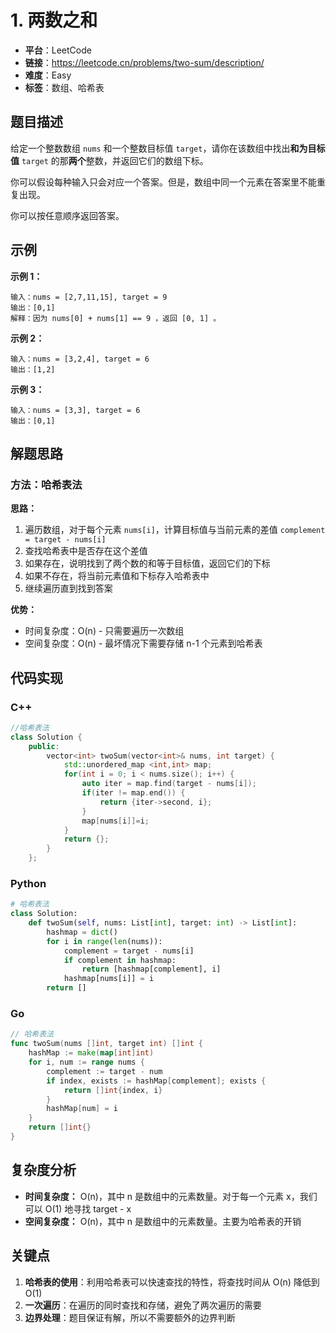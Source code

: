 # 1. 两数之和

- **平台**：LeetCode
- **链接**：https://leetcode.cn/problems/two-sum/description/
- **难度**：Easy
- **标签**：数组、哈希表

## 题目描述

给定一个整数数组 `nums` 和一个整数目标值 `target`，请你在该数组中找出**和为目标值** `target` 的那**两个**整数，并返回它们的数组下标。

你可以假设每种输入只会对应一个答案。但是，数组中同一个元素在答案里不能重复出现。

你可以按任意顺序返回答案。

## 示例

**示例 1：**
```
输入：nums = [2,7,11,15], target = 9
输出：[0,1]
解释：因为 nums[0] + nums[1] == 9 ，返回 [0, 1] 。
```

**示例 2：**
```
输入：nums = [3,2,4], target = 6
输出：[1,2]
```

**示例 3：**
```
输入：nums = [3,3], target = 6
输出：[0,1]
```

## 解题思路

### 方法：哈希表法

**思路：**
1. 遍历数组，对于每个元素 `nums[i]`，计算目标值与当前元素的差值 `complement = target - nums[i]`
2. 查找哈希表中是否存在这个差值
3. 如果存在，说明找到了两个数的和等于目标值，返回它们的下标
4. 如果不存在，将当前元素值和下标存入哈希表中
5. 继续遍历直到找到答案

**优势：**
- 时间复杂度：O(n) - 只需要遍历一次数组
- 空间复杂度：O(n) - 最坏情况下需要存储 n-1 个元素到哈希表

## 代码实现

### C++
```cpp
//哈希表法
class Solution {
    public:
        vector<int> twoSum(vector<int>& nums, int target) {
            std::unordered_map <int,int> map;
            for(int i = 0; i < nums.size(); i++) {
                auto iter = map.find(target - nums[i]);
                if(iter != map.end()) {
                    return {iter->second, i};
                }
                map[nums[i]]=i;
            }
            return {};
        }
    };
```

### Python
```python
# 哈希表法
class Solution:
    def twoSum(self, nums: List[int], target: int) -> List[int]:
        hashmap = dict()
        for i in range(len(nums)):
            complement = target - nums[i]
            if complement in hashmap:
                return [hashmap[complement], i]
            hashmap[nums[i]] = i
        return []
```

### Go
```go
// 哈希表法
func twoSum(nums []int, target int) []int {
    hashMap := make(map[int]int)
    for i, num := range nums {
        complement := target - num
        if index, exists := hashMap[complement]; exists {
            return []int{index, i}
        }
        hashMap[num] = i
    }
    return []int{}
}
```

## 复杂度分析

- **时间复杂度：** O(n)，其中 n 是数组中的元素数量。对于每一个元素 x，我们可以 O(1) 地寻找 target - x
- **空间复杂度：** O(n)，其中 n 是数组中的元素数量。主要为哈希表的开销

## 关键点

1. **哈希表的使用**：利用哈希表可以快速查找的特性，将查找时间从 O(n) 降低到 O(1)
2. **一次遍历**：在遍历的同时查找和存储，避免了两次遍历的需要
3. **边界处理**：题目保证有解，所以不需要额外的边界判断
